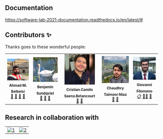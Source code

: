 Documentation
--------------------
https://software-lab-2021-documentation.readthedocs.io/en/latest/#



Contributors ✨
--------------------
Thanks goes to these wonderful people:

<!-- ALL-CONTRIBUTORS-LIST:START - Do not remove or modify this section -->
<!-- prettier-ignore-start -->
<!-- markdownlint-disable -->
<table>
  <tr>
    <td align="center"><a href="https://github.com/Ahmadbelbeisi"><img src="https://github.com/GiovanniFilomeno/SoftwareLabCylModel/blob/main/Images/Ahmad.jpeg?raw=true" width="100px;" alt=""/><br /><sub><b>Ahmad M. Belbeisi</b></sub></a><br /><a href="#question-kentcdodds" title="Answering Questions">💬</a> <a href="https://github.com/GiovanniFilomeno/SoftwareLabCylModel/commits?author=Ahmadbelbeisi" title="Documentation">📖</a> <a href="https://github.com/GiovanniFilomeno/SoftwareLabCylModel/commits?author=Ahmadbelbeisi" title="Reviewed Pull Requests">👀</a> <a href="#talk-kentcdodds" title="Talks">📢</a></td>    
    <td align="center"><a href="https://github.com/benniqvist"><img src="https://github.com/GiovanniFilomeno/SoftwareLabCylModel/blob/main/Images/BEN.jpeg?raw=true" width="100px;" alt=""/><br /><sub><b>Benjamin Sundqvist</b></sub></a><br /><a href="https://github.com/GiovanniFilomeno/SoftwareLabCylModel/commits?author=benniqvist" title="Documentation">📖</a> <a href="https://github.com/GiovanniFilomeno/SoftwareLabCylModel/commits?author=benniqvist" title="Reviewed Pull Requests">👀</a> <a href="#tool-jfmengels" title="code">🔧</a></td>
    <td align="center"><a href="https://github.com/cristiansaenzb"><img src="https://github.com/GiovanniFilomeno/SoftwareLabCylModel/blob/main/Images/Camilo%20SB.jpeg?raw=true" width="100px;" alt=""/><br /><sub><b>Cristian Camilo Saenz Betancourt </b></sub></a><br /><a href="https://github.com/GiovanniFilomeno/SoftwareLabCylModel/commits?author=cristiansaenzb" title="Documentation">📖</a> <a href="#tool-jakebolam" title="code">🔧</a> <a href="#infra-jakebolam" </td>
    <td align="center"><a href="https://github.com/chtaimoor"><img src="https://github.com/GiovanniFilomeno/SoftwareLabCylModel/blob/main/Images/Taimor.jpeg?raw=true" width="100px;" alt=""/><br /><sub><b>Chaudhry Taimoor Niaz</b></sub></a><br /><a href="https://github.com/GiovanniFilomeno/SoftwareLabCylModel/commits?author=chtaimoor" title="Documentation">📖</a> <a href="#tool-jakebolam" title="code">🔧</a> <a href="#infra-jakebolam" </td>
    <td align="center"><a href="https://github.com/GiovanniFilomeno"><img src="https://github.com/GiovanniFilomeno/SoftwareLabCylModel/blob/main/Images/GiovanniFilomeno.jpeg?raw=true" width="100px;" alt=""/><br /><sub><b>Giovanni Filomeno</b></sub></a><br /><a href="https://github.com/GiovanniFilomeno/SoftwareLabCylModel/commits?author=GiovanniFilomeno" title="Event Organizer">📋</a> <a href="#tool-jakebolam" title="Mentor">🧑‍🏫</a> <a href="#infra-jakebolam"  <a href="#maintenance-jakebolam" title="projectManagement">📆 </a> <a href="https://github.com/GiovanniFilomeno/SoftwareLabCylModel/commits?author=GiovanniFilomeno" 

  </tr>
</table>



 



Research in collaboration with
----------------------------------------


<table >
  <tr >
    <td ><a class="greyed" href="https://www.tum.de/" target="_blank"> <img src="https://www.ipt.med.tum.de/sites/default/files/redaktion/grafiken/header/logotum_neu.png?fid=111"  alt="1" width = 250px ></a></td>
    <td><a class="greyed" href="https://www.bmwgroup.com/de.html" target="_blank"><img src="https://www.bayern-innovativ.de/services/kkxqi/u4gj6?id=407b9544-cb84-4e30-bc03-ffcd5d6f9307&tn=1&s=logo&anon=1" alt="2" width = 250px ></a></td>

   </tr> 
   <tr>
    

     
  </tr>
</table>
</body>


